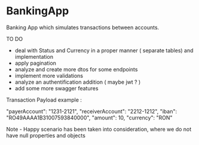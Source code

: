 # BankingApp


Banking App which simulates transactions between accounts.


TO DO 
- deal with Status and Currency in a proper manner ( separate tables) and implementation
- apply pagination
- analyze and create more dtos for some endpoints
- implement more validations
- analyze an authentification addition ( maybe jwt ? )
- add some more swagger features


Transaction Payload example : 

 "payerAccount": "1231-2121",
  "receiverAccount": "2212-1212",
  "iban": "RO49AAAA1B31007593840000",
  "amount": 10,
  "currency": "RON"

  Note - Happy scenario has been taken into consideration, where we do not have null properties and objects
